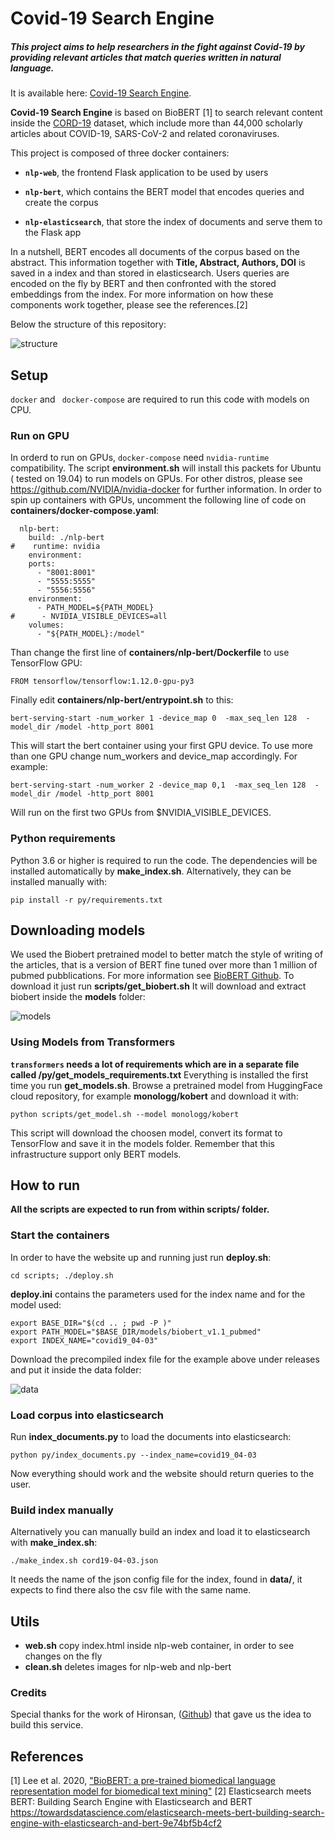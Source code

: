 # Covid-19 Search Engine

##### This project aims to help researchers in the fight against Covid-19 by providing relevant articles that match queries written in natural language.
It is available here:  [Covid-19 Search Engine](https://covid.exact-lab.it/ "Covid-19 Search Engine").

**Covid-19 Search Engine** is based on BioBERT [1] to search relevant content inside the [CORD-19](https://pages.semanticscholar.org/coronavirus-research) dataset, which  include more than 44,000 scholarly articles about COVID-19, SARS-CoV-2 and related coronaviruses.


This project is composed of three docker containers:

- **`nlp-web`**, the frontend Flask application to be used by users

- **`nlp-bert`**,  which contains the BERT model that  encodes queries and create the corpus
- **`nlp-elasticsearch`**, that store the index of documents and serve them to the Flask app

In a nutshell,  BERT encodes all documents of the corpus based on the abstract. This information together with **Title, Abstract, Authors, DOI** is saved in a index  and than stored in elasticsearch.
Users queries are encoded on the fly by BERT and then confronted with the stored embeddings from the index.
For more information on how these components work together, please see the references.[2]

Below the structure of this repository:

![structure](img/structure.png)


## Setup

`docker` and ` docker-compose` are required to run this code with models on CPU.

### Run on GPU
In orderd to run on GPUs,  `docker-compose`  need `nvidia-runtime` compatibility.
The script **environment.sh** will install this packets for Ubuntu ( tested on 19.04)  to run models on GPUs.
For other distros, please see https://github.com/NVIDIA/nvidia-docker for further information.
In order to spin up containers with GPUs, uncomment the following line of code on
**containers/docker-compose.yaml**:

```
  nlp-bert:
    build: ./nlp-bert
#    runtime: nvidia
    environment:
    ports:
      - "8001:8001"
      - "5555:5555"
      - "5556:5556"
    environment:
      - PATH_MODEL=${PATH_MODEL}
#      - NVIDIA_VISIBLE_DEVICES=all
    volumes:
      - "${PATH_MODEL}:/model"
```
Than change the first line of **containers/nlp-bert/Dockerfile** to use TensorFlow GPU:
```
FROM tensorflow/tensorflow:1.12.0-gpu-py3

```

Finally edit **containers/nlp-bert/entrypoint.sh** to this:
```
bert-serving-start -num_worker 1 -device_map 0  -max_seq_len 128  -model_dir /model -http_port 8001
```
This will start the bert container using your first GPU device. To use more than one GPU change num_workers and device_map accordingly. For example:
```
bert-serving-start -num_worker 2 -device_map 0,1  -max_seq_len 128  -model_dir /model -http_port 8001
```
Will run on the first two GPUs from $NVIDIA_VISIBLE_DEVICES.



### Python requirements


Python 3.6 or higher is required to run the code. The dependencies will be installed automatically by **make_index.sh**.  Alternatively, they can be installed  manually with:

```shell
pip install -r py/requirements.txt
```
## Downloading models
We used the Biobert pretrained model to better match the style of writing of the articles,
that is a version of BERT fine tuned over more than 1 million of pubmed pubblications.
For more information see [BioBERT Github](https://github.com/dmis-lab/biobert).
To download it just run **scripts/get_biobert.sh**
It will download and extract biobert inside the **models** folder:

![models](img/models.png)


### Using Models  from Transformers
**`transformers`  needs a lot of requirements which are in a separate file called /py/get_models_requirements.txt**
Everything is installed the first time you run **get_models.sh**.
Browse a pretrained model from HuggingFace cloud repository, for example **monologg/kobert** and download it with:

```shell
python scripts/get_model.sh --model monologg/kobert
```
This script will download the choosen model,  convert its format to TensorFlow and save it in the models folder. Remember that this infrastructure support only BERT models.


## How to run
**All the scripts are expected to run from within scripts/ folder.**

### Start the containers
In order to have the website up and running just run **deploy.sh**:
```
cd scripts; ./deploy.sh
```
**deploy.ini** contains the parameters used for the index name and for the model used:
```
export BASE_DIR="$(cd .. ; pwd -P )"
export PATH_MODEL="$BASE_DIR/models/biobert_v1.1_pubmed"
export INDEX_NAME="covid19_04-03"
```
Download the precompiled index file for the example above under releases and put it inside the data folder:

![data](img/data.png)

### Load corpus into elasticsearch
Run **index_documents.py** to load the documents into elasticsearch:
```
python py/index_documents.py --index_name=covid19_04-03
```
Now everything should work and the website should return queries to the user.

### Build index manually
Alternatively you can manually build an index and load it to elasticsearch with **make_index.sh**:
```
./make_index.sh cord19-04-03.json
```
It needs the name of the json config file for the index, found in **data/**, it expects to find there also the csv file with the same name.

## Utils

- **web.sh** copy index.html inside nlp-web container, in order to see changes on the fly
- **clean.sh** deletes images for nlp-web and nlp-bert


### Credits
Special thanks for the work of Hironsan, ([Github](https://github.com/Hironsan/bertsearch))  that gave us the idea to build this service.

## References
[1] Lee et al. 2020, ["BioBERT: a pre-trained biomedical language representation model for biomedical text mining"](http://doi.org/10.1093/bioinformatics/btz682)
[2] Elasticsearch meets BERT: Building Search Engine with Elasticsearch and BERT https://towardsdatascience.com/elasticsearch-meets-bert-building-search-engine-with-elasticsearch-and-bert-9e74bf5b4cf2
